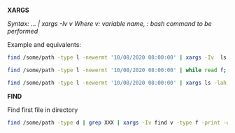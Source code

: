
**XARGS**

*Syntax: ...  | xargs -Iv <action>  v* 
*Where v: variable name, <action>: bash command to be performed*

Example and equivalents:
```bash
find /some/path -type l -newermt '10/08/2020 08:00:00' | xargs -Iv  ls -lah v

find /some/path -type l -newermt '10/08/2020 08:00:00' | while read f; do ls -lah $f; done

find /some/path -type l -newermt '10/08/2020 08:00:00' | xargs ls -lah
```

**FIND**

Find first file in directory
```bash
find /some/path -type d | grep XXX | xargs -Iv find v -type f -print -quit
```
